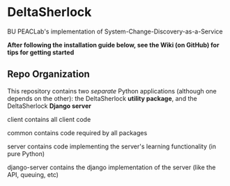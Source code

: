 # DeltaSherlock
BU PEACLab's implementation of System-Change-Discovery-as-a-Service

**After following the installation guide below, see the Wiki (on GitHub) for tips for getting started**

## Repo Organization
This repository contains two _separate_ Python applications (although one depends on the other): the DeltaSherlock **utility package**, and the DeltaSherlock **Django server**

client contains all client code

common contains code required by all packages

server contains code implementing the server's learning functionality (in pure Python)

django-server contains the django implementation of the server (like the API, queuing, etc)
